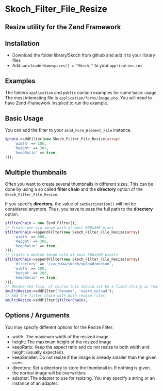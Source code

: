 Skoch_Filter_File_Resize
========================

Resize utility for the Zend Framework
-------------------------------------

Installation
------------

* Download the folder library/Skoch from github and add it to your library files
* Add `autoloaderNamespaces[] = "Skoch_"` to your `application.ini`


Examples
--------
The folders `application` and `public` contain examples for some basic usage. The most interesting file is `application/forms/Image.php`.
You will need to have Zend-Framework installed to run the example.


Basic Usage
-----------

You can add the filter to your `Zend_Form_Element_File` instance.

```php
$photo->addFilter(new Skoch_Filter_File_Resize(array(
    'width' => 200,
    'height' => 300,
    'keepRatio' => true,
)));
```


Multiple thumbnails
-------------------
Often you want to create several thumbnails in different sizes. This can be done by using a so called **filter chain** and the **directory** option of the `Skoch_Filter_File_Resize`.

If you specify **directory**, the value of `setDestination()` will not be considered anymore. Thus, you have to pass the full path to the **directory** option.

```php
$filterChain = new Zend_Filter();
// Create one big image with at most 600x300 pixel
$filterChain->appendFilter(new Skoch_Filter_File_Resize(array(
    'width' => 600,
    'height' => 300,
    'keepRatio' => true,
)));
// Create a medium image with at most 500x200 pixels
$filterChain->appendFilter(new Skoch_Filter_File_Resize(array(
    'directory' => '/var/www/skoch/upload/medium',
    'width' => 500,
    'height' => 200,
    'keepRatio' => true,
)));
// Rename the file, of course this should not be a fixed string in real applications
$multiResize->addFilter('Rename', 'users_upload');
// Add the filter chain with both resize rules
$multiResize->addFilter($filterChain);
```

Options / Arguments
-------------------
You may specify different options for the Resize Filter:

* width: The maximum width of the resized image
* height: The maximum height of the resized image
* keepRatio: Keep the aspect ratio and do not resize to both width and height (usually expected).
* keepSmaller: Do not resize if the image is already smaller than the given sizes.
* directory: Set a directory to store the thumbnail in. If nothing is given, the normal image will be overwritten.
* adapter: The adapter to use for resizing. You may specify a string or an instance of an adapter.
